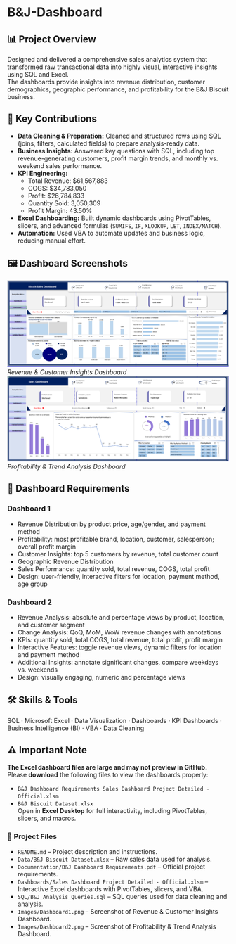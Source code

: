 # B&J-Dashboard

## 📊 Project Overview
Designed and delivered a comprehensive sales analytics system that transformed raw transactional data into highly visual, interactive insights using SQL and Excel.  
The dashboards provide insights into revenue distribution, customer demographics, geographic performance, and profitability for the B&J Biscuit business.

## 🔑 Key Contributions
- **Data Cleaning & Preparation:** Cleaned and structured rows using SQL (joins, filters, calculated fields) to prepare analysis-ready data.  
- **Business Insights:** Answered key questions with SQL, including top revenue-generating customers, profit margin trends, and monthly vs. weekend sales performance.  
- **KPI Engineering:**  
  - Total Revenue: $61,567,883  
  - COGS: $34,783,050  
  - Profit: $26,784,833  
  - Quantity Sold: 3,050,309  
  - Profit Margin: 43.50%  
- **Excel Dashboarding:** Built dynamic dashboards using PivotTables, slicers, and advanced formulas (`SUMIFS`, `IF`, `XLOOKUP`, `LET`, `INDEX/MATCH`).  
- **Automation:** Used VBA to automate updates and business logic, reducing manual effort.

## 🖼️ Dashboard Screenshots
![Dashboard 1](Images/Dashboard1.png)  
*Revenue & Customer Insights Dashboard*
![Dashboard 2](Images/Dashboard2.png)  
*Profitability & Trend Analysis Dashboard*


## 📌 Dashboard Requirements

### **Dashboard 1**
- Revenue Distribution by product price, age/gender, and payment method  
- Profitability: most profitable brand, location, customer, salesperson; overall profit margin  
- Customer Insights: top 5 customers by revenue, total customer count  
- Geographic Revenue Distribution  
- Sales Performance: quantity sold, total revenue, COGS, total profit  
- Design: user-friendly, interactive filters for location, payment method, age group  

### **Dashboard 2**
- Revenue Analysis: absolute and percentage views by product, location, and customer segment  
- Change Analysis: QoQ, MoM, WoW revenue changes with annotations  
- KPIs: quantity sold, total COGS, total revenue, total profit, profit margin  
- Interactive Features: toggle revenue views, dynamic filters for location and payment method  
- Additional Insights: annotate significant changes, compare weekdays vs. weekends  
- Design: visually engaging, numeric and percentage views  

## 🛠️ Skills & Tools
SQL · Microsoft Excel · Data Visualization · Dashboards · KPI Dashboards · Business Intelligence (BI) · VBA · Data Cleaning  

## ⚠️ Important Note
**The Excel dashboard files are large and may not preview in GitHub.**  
Please **download** the following files to view the dashboards properly:  
- `B&J Dashboard Requirements Sales Dashboard Project Detailed - Official.xlsm`  
- `B&J Biscuit Dataset.xlsx`  
Open in **Excel Desktop** for full interactivity, including PivotTables, slicers, and macros.

### 📂 Project Files
- `README.md` – Project description and instructions.
- `Data/B&J Biscuit Dataset.xlsx` – Raw sales data used for analysis.
- `Documentation/B&J Dashboard Requirements.pdf` – Official project requirements.
- `Dashboards/Sales Dashboard Project Detailed - Official.xlsm` – Interactive Excel dashboards with PivotTables, slicers, and VBA.
- `SQL/B&J_Analysis_Queries.sql` – SQL queries used for data cleaning and analysis.
- `Images/Dashboard1.png` – Screenshot of Revenue & Customer Insights Dashboard.
- `Images/Dashboard2.png` – Screenshot of Profitability & Trend Analysis Dashboard.

